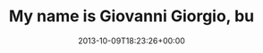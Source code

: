---
retweeted: false
source: <a href="http://twitter.com" rel="nofollow">Twitter Web Client</a>
entities:
  hashtags: []
  symbols: []
  user_mentions: []
  urls: []
display_text_range:
- '0'
- '99'
favorite_count: '1'
id_str: '388006807722942465'
truncated: false
retweet_count: '1'
id: '388006807722942465'
created_at: Wed Oct 09 18:23:26 +0000 2013
favorited: false
full_text: My name is Giovanni Giorgio, but everybody calls me »DER TYP DER DIE DAFT-PUNK
  PLATTE VERSAUT HAT«.
lang: en
tags:
- pesos:twitter
date: '2013-10-09T18:23:26+00:00'
src: https://twitter.com/bascht/status/388006807722942465
original_url: https://twitter.com/bascht/status/388006807722942465
type: twitter_tweet
text: My name is Giovanni Giorgio, but everybody calls me »DER TYP DER DIE DAFT-PUNK
  PLATTE VERSAUT HAT«.
title: My name is Giovanni Giorgio, bu

---